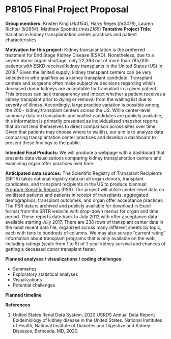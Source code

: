 P8105 Final Project Proposal
================

**Group members:** Kristen King (*kk3154*), Harry Reyes (*hr2479*),
Lauren Richter (*lr2854*), Matthew Spotnitz (*mes2165*) **Tentative
Project Title:** Variation in kidney transplantation center practices
and patient characteristics

**Motivation for this project:** Kidney transplantation is the preferred
treatment for End Stage Kidney Disease (ESKD). Nonetheless, due to a
severe donor organ shortage, only 22,393 out of more than 785,000
patients with ESKD received kidney transplants in the United States (US)
in 2018.<sup>1</sup> Given the limited supply, kidney transplant centers
can be very selective in who qualifies as a kidney transplant candidate.
Transplant centers and surgeons often make subjective decisions
regarding which deceased donor kidneys are acceptable for transplant in
a given patient. This process can lack transparency and impact whether a
patient receives a kidney transplant prior to dying or removal from the
waiting list due to severity of illness. Accordingly, large practice
variation is possible among the 200+ kidney transplant centers across
the US. While center-level summary data on transplants and waitlist
candidates are publicly available, this information is primarily
presented as individualized snapshot reports that do not lend themselves
to direct comparison across sites over time. Given that patients may
choose where to waitlist, our aim is to analyze data comparing
transplantation center practices and develop a dashboard to present
these findings to the public.

**Intended Final Products:** We will produce a webpage with a dashboard
that presents data visualizations comparing kidney transplantation
centers and examining organ offer practices over time.

**Anticipated data sources:** The Scientific Registry of Transplant
Recipients (SRTR) takes national registry data on all organ donors,
transplant candidates, and transplant recipients in the US to produce
biannual [Program-Specific
Reports](https://www.srtr.org/reports/program-specific-reports/) (PSR).
Our project will utilize center-level data on waitlisted patients and
patients in receipt of transplants, aggregated demographics, transplant
outcomes, and organ offer acceptance practices. The PSR data is archived
and publicly available for download in Excel format from the SRTR
website with drop-down menus for organ and time period. These reports
date back to July 2012 with offer acceptance data available starting
July 2017. There are 238 rows of transplant center data in the most
recent data file, organized across many different sheets by topic, each
with tens to hundreds of columns. We may also scrape “current rating”
information about transplant programs that is only available on the web,
including ratings (scale from 1 to 5) of 1-year kidney survival and
chances of getting a deceased donor transplant faster.

**Planned analyses / visualizations / coding challenges:**

-   Summaries
-   Exploratory statistical analyses
-   Visualizations
-   Potential challenges

**Planned timeline**

**References**  
1. United States Renal Data System. 2020 USRDS Annual Data Report:
Epidemiology of kidney disease in the United States. National Institutes
of Health, National Institute of Diabetes and Digestive and Kidney
Diseases, Bethesda, MD, 2020.
